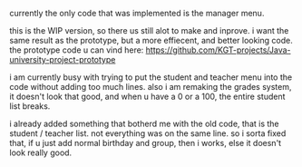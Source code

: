 currently the only code that was implemented is the manager menu.

this is the WIP version, so there us still alot to make and inprove.
i want the same result as the prototype, but a more effiecent, and better looking code.
the prototype code u can vind here: https://github.com/KGT-projects/Java-university-project-prototype

i am currently busy with trying to put the student and teacher menu into the code without adding too much lines.
also i am remaking the grades system, it doesn't look that good, and when u have a 0 or a 100, the entire student list breaks.

i already added something that botherd me with the old code, that is the student / teacher list.
not everything was on the same line. so i sorta fixed that, if u just add normal birthday and group, then i works, else it doesn't look really good.
